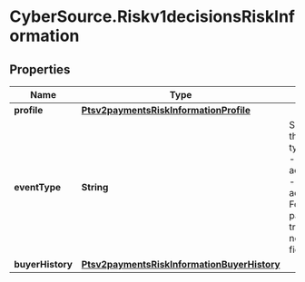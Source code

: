 # CyberSource.Riskv1decisionsRiskInformation

## Properties
Name | Type | Description | Notes
------------ | ------------- | ------------- | -------------
**profile** | [**Ptsv2paymentsRiskInformationProfile**](Ptsv2paymentsRiskInformationProfile.md) |  | [optional] 
**eventType** | **String** | Specifies one of the following types of events: - login - account_creation - account_update For regular payment transactions, do not send this field.  | [optional] 
**buyerHistory** | [**Ptsv2paymentsRiskInformationBuyerHistory**](Ptsv2paymentsRiskInformationBuyerHistory.md) |  | [optional] 


